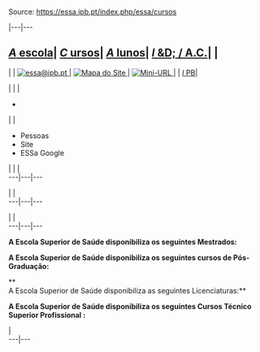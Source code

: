 Source: https://essa.ipb.pt/index.php/essa/cursos

|---|---  
  
[_A_ escola](/index.php/essa/a-escola "A escola")| [ _C_ ursos](/index.php/essa/cursos "Cursos")| [ _A_ lunos](/index.php/essa/alunos "Alunos")| [ _I_ &D; / A.C.](/index.php/essa/investigacao-desenvolvimento-apoio-a-comunidade "Investigação & Desenvolvimento / Apoio à Comunidade")| |   
---  
| | [![essa@ipb.pt](/templates/essa-template-cursos/images/mail.png) ](mailto:essa@ipb.pt?subject=Portal%20ESSa "essa@ipb.pt")| [![Mapa do Site](/templates/essa-template-cursos/images/mapa.png) ](/index.php/essa-map "Mapa do Site")| [![Mini-URL](/templates/essa-template-cursos/images/miniurl.png) ](javascript:;
 "Mini-URL")| | [_I_ PB](http://www.ipb.pt "Instituto Politécnico de Bragança")|   
  
  

  

  
  
  
  
  
  
  
  
  
  
  
  
  
  
|   | | 

  *   

| | 

  * Pessoas
  * Site
  * ESSa Google

| | |   
---|---|---  
  
| |   
---|---|---  
  
| |   
---|---|---  
  
  
**A Escola Superior de Saúde disponibiliza os seguintes Mestrados:**

  

**A Escola Superior de Saúde disponibiliza os seguintes cursos de Pós-
Graduação:**

  

**  
A Escola Superior de Saúde disponibiliza as seguintes Licenciaturas:**

  

**A Escola Superior de Saúde disponibiliza os seguintes Cursos Técnico
Superior Profissional :**

  

|  
---|---  
  
